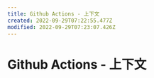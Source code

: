 ```yaml
---
title: Github Actions - 上下文
created: 2022-09-29T07:22:55.477Z
modified: 2022-09-29T07:23:07.426Z
---
```


# Github Actions - 上下文




